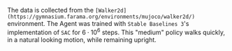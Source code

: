 The data is collected from the `[Walker2d](https://gymnasium.farama.org/environments/mujoco/walker2d/)` environment. The Agent was trained with `Stable Baselines 3`'s implementation of `SAC` for $6 \cdot 10^6$ steps. This "medium" policy walks quickly, in a natural looking motion, while remaining upright.